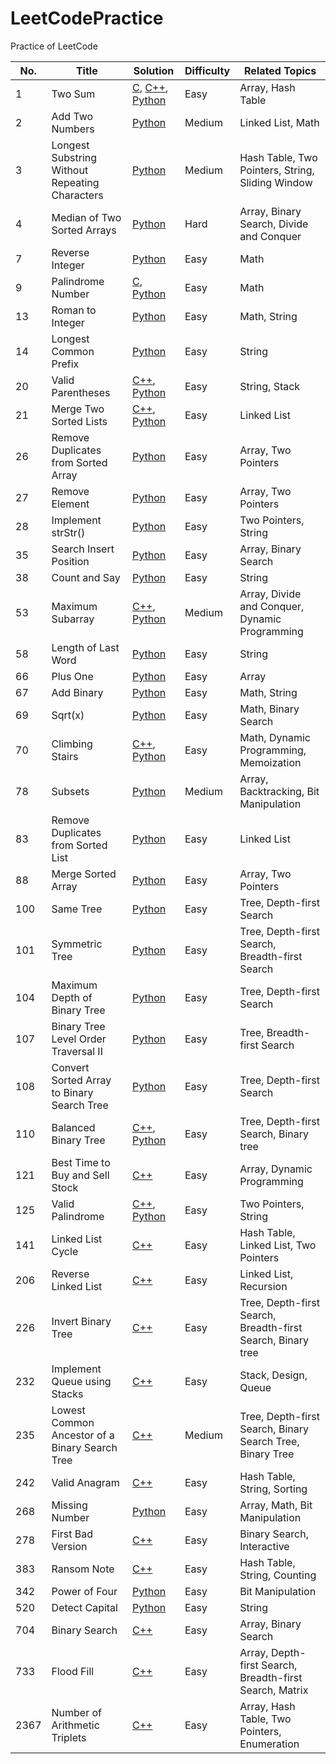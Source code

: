 # LeetCodePractice
Practice of LeetCode

|**No.**|**Title**|**Solution**|**Difficulty**|**Related Topics**|
|-------|---------|------------|--------------|------------------|
|1|Two Sum  |[C](0001.c), [C++](0001.cpp), [Python](0001.py)|Easy|Array, Hash Table|
|2|Add Two Numbers|[Python](0002.py)|Medium|Linked List, Math|
|3|Longest Substring Without Repeating Characters|[Python](0003.py)|Medium|Hash Table, Two Pointers, String, Sliding Window|
|4|Median of Two Sorted Arrays|[Python](0004.py)|Hard|Array, Binary Search, Divide and Conquer|
|7|Reverse Integer|[Python](0007.py)|Easy|Math|
|9|Palindrome Number|[C](0009.c), [Python](0009.py)|Easy|Math|
|13|Roman to Integer|[Python](0013.py)|Easy|Math, String|
|14|Longest Common Prefix|[Python](0014.py)|Easy|String|
|20|Valid Parentheses|[C++](0020.cpp), [Python](0020.py)|Easy|String, Stack|
|21|Merge Two Sorted Lists|[C++](0021.cpp), [Python](0021.py)|Easy|Linked List|
|26|Remove Duplicates from Sorted Array|[Python](0026.py)|Easy|Array, Two Pointers|
|27|Remove Element|[Python](0027.py)|Easy|Array, Two Pointers|
|28|Implement strStr()|[Python](0028.py)|Easy|Two Pointers, String|
|35|Search Insert Position|[Python](0035.py)|Easy|Array, Binary Search|
|38|Count and Say|[Python](0038.py)|Easy|String|
|53|Maximum Subarray|[C++](0053.cpp), [Python](0053.py)|Medium|Array, Divide and Conquer, Dynamic Programming|
|58|Length of Last Word|[Python](0058.py)|Easy|String|
|66|Plus One|[Python](0066.py)|Easy|Array|
|67|Add Binary|[Python](0067.py)|Easy|Math, String|
|69|Sqrt(x)|[Python](0069.py)|Easy|Math, Binary Search|
|70|Climbing Stairs|[C++](0070.cpp), [Python](0070.py)|Easy|Math, Dynamic Programming, Memoization|
|78|Subsets|[Python](0078.py)|Medium|Array, Backtracking, Bit Manipulation|
|83|Remove Duplicates from Sorted List|[Python](0083.py)|Easy|Linked List|
|88|Merge Sorted Array|[Python](0088.py)|Easy|Array, Two Pointers|
|100|Same Tree|[Python](0100.py)|Easy|Tree, Depth-first Search|
|101|Symmetric Tree|[Python](0101.py)|Easy|Tree, Depth-first Search, Breadth-first Search|
|104|Maximum Depth of Binary Tree|[Python](0104.py)|Easy|Tree, Depth-first Search|
|107|Binary Tree Level Order Traversal II|[Python](0107.py)|Easy|Tree, Breadth-first Search|
|108|Convert Sorted Array to Binary Search Tree|[Python](0108.py)|Easy|Tree, Depth-first Search|
|110|Balanced Binary Tree|[C++](0110.cpp), [Python](0110.py)|Easy|Tree, Depth-first Search, Binary tree|
|121|Best Time to Buy and Sell Stock|[C++](0121.cpp)|Easy|Array, Dynamic Programming|
|125|Valid Palindrome|[C++](0125.cpp), [Python](0125.py)|Easy|Two Pointers, String|
|141|Linked List Cycle|[C++](0141.cpp)|Easy|Hash Table, Linked List, Two Pointers|
|206|Reverse Linked List|[C++](0206.cpp)|Easy|Linked List, Recursion|
|226|Invert Binary Tree|[C++](0226.cpp)|Easy|Tree, Depth-first Search, Breadth-first Search, Binary tree|
|232|Implement Queue using Stacks|[C++](0232.cpp)|Easy|Stack, Design, Queue|
|235|Lowest Common Ancestor of a Binary Search Tree|[C++](0235.cpp)|Medium|Tree, Depth-first Search, Binary Search Tree, Binary Tree|
|242|Valid Anagram|[C++](0242.cpp)|Easy|Hash Table, String, Sorting|
|268|Missing Number|[Python](0268.py)|Easy|Array, Math, Bit Manipulation|
|278|First Bad Version|[C++](0278.cpp)|Easy|Binary Search, Interactive|
|383|Ransom Note|[C++](0383.cpp)|Easy|Hash Table, String, Counting|
|342|Power of Four|[Python](0342.py)|Easy|Bit Manipulation|
|520|Detect Capital|[Python](0520.py)|Easy|String|
|704|Binary Search|[C++](0704.cpp)|Easy|Array, Binary Search|
|733|Flood Fill|[C++](0733.cpp)|Easy|Array, Depth-first Search, Breadth-first Search, Matrix|
|2367|Number of Arithmetic Triplets|[C++](2367.py)|Easy|Array, Hash Table, Two Pointers, Enumeration|
